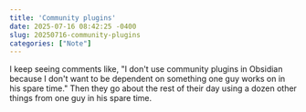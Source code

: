 ```yaml
---
title: 'Community plugins'
date: 2025-07-16 08:42:25 -0400
slug: 20250716-community-plugins
categories: ["Note"]
---
```


I keep seeing comments like, "I don't use community plugins in Obsidian because I don't want to be dependent on something one guy works on in his spare time." Then they go about the rest of their day using a dozen other things from one guy in his spare time.

